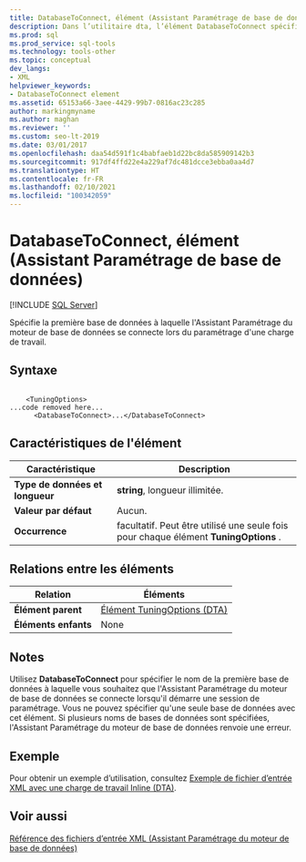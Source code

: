 ```yaml
---
title: DatabaseToConnect, élément (Assistant Paramétrage de base de données)
description: Dans l’utilitaire dta, l’élément DatabaseToConnect spécifie la première base de données à laquelle l’Assistant Paramétrage du moteur de base de données se connecte pour paramétrer une charge de travail.
ms.prod: sql
ms.prod_service: sql-tools
ms.technology: tools-other
ms.topic: conceptual
dev_langs:
- XML
helpviewer_keywords:
- DatabaseToConnect element
ms.assetid: 65153a66-3aee-4429-99b7-0816ac23c285
author: markingmyname
ms.author: maghan
ms.reviewer: ''
ms.custom: seo-lt-2019
ms.date: 03/01/2017
ms.openlocfilehash: daa54d591f1c4babfaeb1d22bc8da585909142b3
ms.sourcegitcommit: 917df4ffd22e4a229af7dc481dcce3ebba0aa4d7
ms.translationtype: HT
ms.contentlocale: fr-FR
ms.lasthandoff: 02/10/2021
ms.locfileid: "100342059"
---
```

# <a name="databasetoconnect-element-dta"></a>DatabaseToConnect, élément (Assistant Paramétrage de base de données)

 [!INCLUDE [SQL Server](../../includes/applies-to-version/sqlserver.md)]

Spécifie la première base de données à laquelle l'Assistant Paramétrage du moteur de base de données se connecte lors du paramétrage d'une charge de travail.  
  
## <a name="syntax"></a>Syntaxe  
  
```  
  
    <TuningOptions>  
...code removed here...  
      <DatabaseToConnect>...</DatabaseToConnect>  
```  
  
## <a name="element-characteristics"></a>Caractéristiques de l'élément  
  
|Caractéristique|Description|  
|--------------------|-----------------|  
|**Type de données et longueur**|**string**, longueur illimitée.|  
|**Valeur par défaut**|Aucun.|  
|**Occurrence**|facultatif. Peut être utilisé une seule fois pour chaque élément **TuningOptions** .|  
  
## <a name="element-relationships"></a>Relations entre les éléments  
  
|Relation|Éléments|  
|------------------|--------------|  
|**Élément parent**|[Élément TuningOptions &#40;DTA&#41;](../../tools/dta/tuningoptions-element-dta.md)|  
|**Éléments enfants**|None|  
  
## <a name="remarks"></a>Notes  
 Utilisez **DatabaseToConnect** pour spécifier le nom de la première base de données à laquelle vous souhaitez que l'Assistant Paramétrage du moteur de base de données se connecte lorsqu'il démarre une session de paramétrage. Vous ne pouvez spécifier qu'une seule base de données avec cet élément. Si plusieurs noms de bases de données sont spécifiées, l'Assistant Paramétrage du moteur de base de données renvoie une erreur.  
  
## <a name="example"></a>Exemple  
 Pour obtenir un exemple d’utilisation, consultez [Exemple de fichier d’entrée XML avec une charge de travail Inline &#40;DTA&#41;](../../tools/dta/xml-input-file-sample-with-inline-workload-dta.md).  
  
## <a name="see-also"></a>Voir aussi  
 [Référence des fichiers d’entrée XML &#40;Assistant Paramétrage du moteur de base de données&#41;](../../tools/dta/xml-input-file-reference-database-engine-tuning-advisor.md)  
  
  
